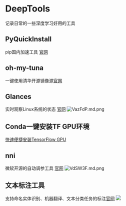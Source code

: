 # DeepTools
记录日常的一些深度学习好用的工具
## PyQuickInstall
pip国内加速工具 [官网](https://github.com/yhangf/PyQuickInstall)
## oh-my-tuna
一键使用清华开源镜像源[官网](https://tuna.moe/oh-my-tuna/)
## Glances
实时观察Linux系统的状态 [官网](https://nicolargo.github.io/glances/)
![VazFdP.md.png](https://s2.ax1x.com/2019/06/06/VazFdP.md.png)
## Conda一键安装TF GPU环境
[快速便捷安装TensorFlow GPU](https://zhuanlan.zhihu.com/p/52855512)
## nni 
微软开源的自动调参工具 [官网](https://github.com/Microsoft/nni)
![VdSW3F.md.png](https://s2.ax1x.com/2019/06/06/VdSW3F.md.png)
## 文本标注工具
支持命名实体识别、机器翻译、文本分类任务的标注[官网](https://github.com/chakki-works/doccano)
![](https://github.com/chakki-works/doccano/raw/master/docs/named_entity_annotation.gif)

